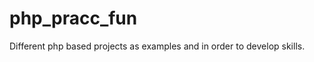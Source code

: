 php_pracc_fun
=============

Different php based projects as examples and in order to develop skills.
